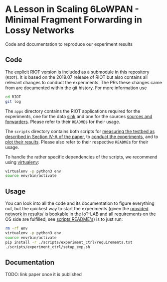 A Lesson in Scaling 6LoWPAN - Minimal Fragment Forwarding in Lossy Networks
===========================================================================

Code and documentation to reproduce our experiment results

Code
----

The explicit RIOT version is included as a submodule in this repository
(`RIOT`). It is based on the 2019.07 release of RIOT but also contains all
relevant changes to conduct the experiments. The PRs these changes came from are
documented within the git history. For more information use

```sh
cd RIOT
git log
```

The `apps` directory contains the RIOT applications required for the
experiments, one for the data [sink](./apps/sink) and one for the sources
[sources and forwarders](./apps/source). Please refer to their `README`s for
their usage.

The `scripts` directory contains both scripts for [measuring the testbed as
described in Section IV-A of the paper](./scripts/testbed_measure), to [conduct
the experiments](./scripts/experiment_ctrl), and to [plot their
results](./scripts/plots). Please also refer to their respective `README`s for
their usage.

To handle the rather specific dependencies of the scripts, we recommend using
[virtualenv]:

```sh
virtualenv -p python3 env
source env/bin/activate
```

[virtualenv]: https://virtualenv.pypa.io/en/latest/

Usage
-----
You can look into all the code and its documentation to figure everything out,
but the quickest way to start the experiments (given the [provided network in
results/](./results/m3-55xc7297640.edgelist.gz) is bookable in the IoT-LAB and
all requirements on the OS side are fulfilled, see [scripts
README's](./scripts/experiment_ctrl/README.md)) is to just run:

```sh
rm -rf env
virtualenv -p python3 env
source env/bin/activate
pip install -r ./scripts/experiment_ctrl/requirements.txt
./scripts/experiment_ctrl/setup_exp.sh
```

Documentation
-------------
TODO: link paper once it is published
